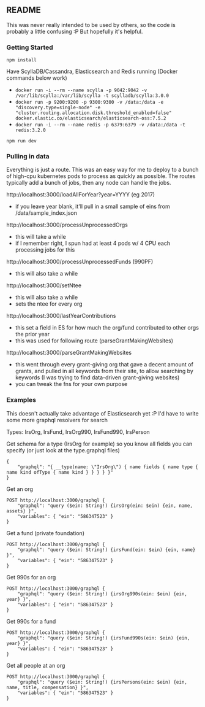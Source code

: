 ## README
This was never really intended to be used by others, so the code is probably a little confusing :P But hopefully it's helpful.

### Getting Started
`npm install`

Have ScyllaDB/Cassandra, Elasticsearch and Redis running (Docker commands below work)
- `docker run -i --rm --name scylla -p 9042:9042 -v /var/lib/scylla:/var/lib/scylla -t scylladb/scylla:3.0.0`
- `docker run -p 9200:9200 -p 9300:9300 -v /data:/data -e "discovery.type=single-node" -e "cluster.routing.allocation.disk.threshold_enabled=false" docker.elastic.co/elasticsearch/elasticsearch-oss:7.5.2`
- `docker run -i --rm --name redis -p 6379:6379 -v /data:/data -t redis:3.2.0`

`npm run dev`

### Pulling in data
Everything is just a route. This was an easy way for me to deploy to a bunch of high-cpu kubernetes pods to process as quickly as possible. The routes typically add a bunch of jobs, then any node can handle the jobs.

http://localhost:3000/loadAllForYear?year=YYYY (eg 2017)
  - if you leave year blank, it'll pull in a small sample of eins from /data/sample_index.json

http://localhost:3000/processUnprocessedOrgs
  - this will take a while
  - if I remember right, I spun had at least 4 pods w/ 4 CPU each processing jobs for this

http://localhost:3000/processUnprocessedFunds (990PF)
  - this will also take a while

http://localhost:3000/setNtee
  - this will also take a while
  - sets the ntee for every org

http://localhost:3000/lastYearContributions
  - this set a field in ES for how much the org/fund contributed to other orgs the prior year
  - this was used for following route (parseGrantMakingWebsites)

http://localhost:3000/parseGrantMakingWebsites
  - this went through every grant-giving org that gave a decent amount of grants, and pulled in all keywords from their site, to allow searching by keywords (I was trying to find data-driven grant-giving websites)
  - you can tweak the fns for your own purpose

### Examples
This doesn't actually take advantage of Elasticsearch yet :P I'd have to write some more graphql resolvers for search

Types: IrsOrg, IrsFund, IrsOrg990, IrsFund990, IrsPerson

Get schema for a type (IrsOrg for example) so you know all fields you can specify (or just look at the type.graphql files)
```
{
	"graphql": "{ __type(name: \"IrsOrg\") { name fields { name type { name kind ofType { name kind } } } } }"
}
```

Get an org
```
POST http://localhost:3000/graphql {
	"graphql": "query ($ein: String!) {irsOrg(ein: $ein) {ein, name, assets} }",
	"variables": { "ein": "586347523" }
}
```

Get a fund (private foundation)
```
POST http://localhost:3000/graphql {
	"graphql": "query ($ein: String!) {irsFund(ein: $ein) {ein, name} }",
	"variables": { "ein": "586347523" }
}
```

Get 990s for an org
```
POST http://localhost:3000/graphql {
	"graphql": "query ($ein: String!) {irsOrg990s(ein: $ein) {ein, year} }",
	"variables": { "ein": "586347523" }
}
```


Get 990s for a fund
```
POST http://localhost:3000/graphql {
	"graphql": "query ($ein: String!) {irsFund990s(ein: $ein) {ein, year} }",
	"variables": { "ein": "586347523" }
}
```

Get all people at an org
```
POST http://localhost:3000/graphql {
	"graphql": "query ($ein: String!) {irsPersons(ein: $ein) {ein, name, title, compensation} }",
	"variables": { "ein": "586347523" }
}
```
